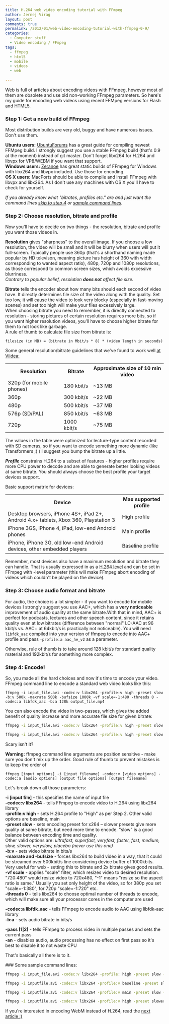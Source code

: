 ```yaml
---
title: H.264 web video encoding tutorial with FFmpeg
author: Jernej Virag
layout: post
comments: true
permalink: /2012/01/web-video-encoding-tutorial-with-ffmpeg-0-9/
categories:
  - Computer stuff
  - Video encoding / FFmpeg
tags:
  - ffmpeg
  - html5
  - mobile
  - videos
  - web
  
---
```

Web is full of articles about encoding videos with FFmpeg, however most of them are obsolete and use old non-working FFmpeg parameters. So here's my guide for encoding web videos using recent FFMpeg versions for Flash and HTML5.

### Step 1: Get a new build of FFmpeg

Most distribution builds are very old, buggy and have numerous issues. Don't use them.

**Ubuntu users:** [UbuntuForums][1] has a great guide for compiling newest FFMpeg build. I strongly suggest you use a stable FFmpeg build (that's 0.9 at the moment) instead of git master. Don't forget libx264 for H.264 and libvpx for VP8/WEBM if you want that support.  
**Windows users:** [Zeranoe][2] has great static builds of FFmpeg for Windows with libx264 and libvpx included. Use those for encoding.  
**OS X users:** MacPorts should be able to compile and install FFmpeg with libvpx and libx264. As I don't use any machines with OS X you'll have to check for yourself.

*If you already know what "bitrates, profiles etc." are and just want the command lines [skip to step 4][3] or [sample command lines][4].*

### Step 2: Choose resolution, bitrate and profile

Now you'll have to decide on two things - the resolution, bitrate and profile you want those videos in.

**Resolution** gives "sharpness" to the overall image. If you choose a low resolution, the video will be small and it will be blurry when users will put it full-screen. Typically people use 360p (that's a shorthand naming made popular by HD televison, meaning picture has height of 360 with width corresponding to wanted aspect ratio), 480p, 720p and 1080p resolutions, as those correspond to common screen sizes, which avoids excessive blurriness.  
*Contrary to popular belief, resolution **does not** affect file size.*

**Bitrate** tells the encoder about how many bits should each second of video have. It directly determines file size of the video along with the quality. Set too low, it will cause the video to look very blocky (especially in fast-moving scenes) and set too high will make your files excessively large.  
When choosing bitrate you need to remember, it is directly connected to resolution - storing pictures of certain resolution requires more bits, so if you want higher resolution videos, you'll have to choose higher bitrate for them to not look like garbage.  
A rule of thumb to calculate file size from bitrate is:

`filesize (in MB) = (bitrate in Mbit/s * 8) * (video length in seconds)`

Some general resolution/bitrate guidelines that we've found to work well [at Viidea:][5]

<table>
	<tr>
		<th>Resolution</th>
		<th>Bitrate</th>
		<th>Approximate size of 10 min video</th>
	</tr>
    <tr>
        <td>320p (for mobile phones)</td>
        <td>180 kbit/s</td>
        <td>~13 MB</td>
    </tr>
    <tr>
        <td>360p</td>
        <td>300 kbit/s</td>
        <td>~22 MB</td>
    </tr>
     <tr>
        <td>480p</td>
        <td>500 kbit/s</td>
        <td>~37 MB</td>
    </tr>
    <tr>
        <td>576p (SD/PAL)</td>
        <td>850 kbit/s</td>
        <td>~63 MB</td>
    </tr>
    <tr>
        <td>720p</td>
        <td>1000 kbit/s</td>
        <td>~75 MB</td>
    </tr>
</table>    

The values in the table were optimized for lecture-type content recorded with SD cameras, so if you want to encode something more dynamic (like Transformers ;) ) I suggest you bump the bitrate up a little.

***Profile*** constrains H.264 to a subset of features - higher profiles require more CPU power to decode and are able to generate better looking videos at same bitrate. You should always choose the best profile your target devices support.

Basic support matrix for devices:

<table>
<tr>
	<th>Device</th>
	<th>Max supported profile</th>
</tr>
<tr>
	<td>Desktop browsers, iPhone 4S+, iPad 2+, Android 4.x+ tablets, Xbox 360, Playstation 3</td>
	<td>High profile</td>
</tr>
<tr>
	<td>iPhone 3GS, iPhone 4, iPad, low-end Android phones</td>
	<td>Main profile</td>
</tr>
<tr>
	<td>iPhone, iPhone 3G, old low-end Android devices, other embedded players</td>
	<td>Baseline profile</td>
</tr>

</table>

Remember, most devices also have a maximum resolution and bitrate they can handle. That is usually expressed in as a [H.264 level][6] and can be set in FFmpeg with -level parameter (this will make FFmpeg abort encoding of videos which couldn't be played on the device).

### Step 3: Choose audio format and bitrate

For audio, the choice is a lot simpler - if you want to encode for mobile devices I strongly suggest you use AAC+, which has a **very noticeable** improvement of audio quality at the same bitrate.With that in mind, AAC+ is perfect for podcasts, lectures and other speech content, since it retains quality even at low bitrates (difference between "normal" LC-AAC at 96 kbit/s vs. AAC+ at 64kbit/s is practically not noticeable).
You will need `libfdk_aac` compiled into your version of ffmpeg to encode into AAC+ profile and pass `-profile:a aac_he_v2` as a parameter.

Otherwise, rule of thumb is to take around 128 kbit/s for standard quality material and 192kbit/s for something more complex.  

<a name="step4"></a>
### Step 4: Encode!

So, you made all the hard choices and now it's time to encode your video. FFmpeg command line to encode a standard web video looks like this:

	ffmpeg -i input_file.avi -codec:v libx264 -profile:v high -preset slow -b:v 500k -maxrate 500k -bufsize 1000k -vf scale=-1:480 -threads 0 -codec:a libfdk_aac -b:a 128k output_file.mp4

You can also encode the video in two-passes, which gives the added benefit of quality increase and more accurate file size for given bitrate:

``` bash 1st pass
ffmpeg -i input_file.avi -codec:v libx264 -profile:v high -preset slow -b:v 500k -maxrate 500k -bufsize 1000k -vf scale=-1:480 -threads 0 -pass 1 -an -f mp4 /dev/null
```


``` bash 2nd pass
ffmpeg -i input_file.avi -codec:v libx264 -profile:v high -preset slow -b:v 500k -maxrate 500k -bufsize 1000k -vf scale=-1:480 -threads 0 -pass 2 -codec:a libfdk_aac -b:a 128k -f mp4 output_file.mp4
```

Scary isn't it?

**Warning:** ffmpeg command line arguments are position sensitive - make sure you don't mix up the order. Good rule of thumb to prevent mistakes is to keep the order of  

	ffmpeg [input options] -i [input filename] -codec:v [video options] -codec:a [audio options] [output file options] [output filename]

Let's break down all those parameters:

**-i [input file]** - this specifies the name of input file  
**-codec:v libx264** - tells FFmpeg to encode video to H.264 using libx264 library  
**-profile:v high** - sets H.264 profile to "High" as per Step 2. Other valid options are baseline, main  
**-preset slow** - sets encoding preset for x264 &#8211; slower presets give more quality at same bitrate, but need more time to encode. "slow" is a good balance between encoding time and quality.  
Other valid options are: *ultrafast, superfast, veryfast, faster, fast, medium, slow, slower, veryslow, placebo (never use this one)*  
**-b:v** - sets video bitrate in bits/s  
**-maxrate and -bufsize** - forces libx264 to build video in a way, that it could be streamed over 500kbit/s line considering device buffer of 1000kbits. Very useful for web - setting this to bitrate and 2x bitrate gives good results.  
**-vf scale** - applies "scale" filter, which resizes video to desired resolution. "720:480" would resize video to 720x480, "-1" means "resize so the aspect ratio is same."
Usually you set only height of the video, so for 380p you set "scale=-1:380", for 720p "scale=-1:720" etc.  
**-threads 0** - tells libx264 to choose optimal number of threads to encode, which will make sure all your processor cores in the computer are used

**-codec:a libfdk_aac** - tells FFmpeg to encode audio to AAC using libfdk-aac library  
**-b:a** - sets audio bitrate in bits/s

**-pass [1|2]** - tells FFmpeg to process video in multiple passes and sets the current pass  
**-an** - disables audio, audio processing has no effect on first pass so it's best to disable it to not waste CPU

That's basically all there is to it.  

<a name="samples">
### Some sample command lines:

``` bash Standard web video (480p at 500kbit/s)
ffmpeg -i input_file.avi -codec:v libx264 -profile: high -preset slow -b:v 500k -maxrate 500k -bufsize 1000k -vf scale=-1:480 -threads 0 -codec:a libfdk_aac -b:a 128k output_file.mp4
```

``` bash 360p video for older mobile phones (360p at 250kbit/s in baseline profile)
ffmpeg -i inputfile.avi -codec:v libx264 -profile:v baseline -preset slow -b:v 250k -maxrate 250k -bufsize 500k -vf scale=-1:360 -threads 0 -codec:a libfdk_aac -b:a 96k output.mp4
```

``` bash 480p video for iPads and tablets (480p at 400kbit/s in main profile):
ffmpeg -i inputfile.avi -codec:v libx264 -profile:v main -preset slow -b:v 400k -maxrate 400k -bufsize 800k -vf scale=-1:480 -threads 0 -codec:a libfdk_aac -b:a 128k output.mp4
```

``` bash High-quality SD video for archive/storage (PAL at 1Mbit/s in high profile):
ffmpeg -i inputfile.avi -codec:v libx264 -profile:v high -preset slower -b:v 1000k -vf scale=-1:576 -threads 0 -codec:a libfdk_aac -b:a 196k output.mp4
```

If you're interested in encoding WebM instead of H.264, read the [next article :)][7]

 [1]: http://ubuntuforums.org/showthread.php?t=786095 "HOWTO: Install and use the latest FFmpeg and x264 "
 [2]: http://ffmpeg.zeranoe.com/builds/
 [3]: #step4
 [4]: #samples
 [5]: http://www.viidea.com/ "Viidea"
 [6]: http://en.wikipedia.org/wiki/H.264/MPEG-4_AVC#Levels
 [7]: http://www.virag.si/2012/01/webm-web-video-encoding-tutorial-with-ffmpeg-0-9/ "WebM web video encoding tutorial with FFMpeg 0.9"